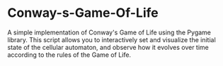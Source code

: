 # Conway-s-Game-Of-Life
A simple implementation of Conway's Game of Life using the Pygame library. This script allows you to interactively set and visualize the initial state of the cellular automaton, and observe how it evolves over time according to the rules of the Game of Life.
